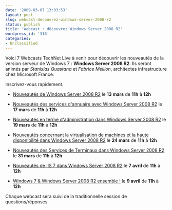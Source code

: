 ```yaml
---
date: '2009-03-07 13:03:53'
layout: post
slug: webcast-decouvrez-windows-server-2008-r2
status: publish
title: 'Webcast : découvrez Windows Server 2008 R2'
wordpress_id: '316'
categories:
- Unclassified
---
```


Voici 7 Webcasts TechNet Live à venir pour découvrir les nouveautés de la version serveur de Windows 7 : **Windows Server 2008 R2**. Ils seront animés par _Stanislas Quastana_ et _Fabrice Meillon_, architectes infrastructure chez Microsoft France.




Inscrivez-vous rapidement.









	
  * [Nouveautés de Windows Server 2008 R2](http://msevents.microsoft.com/CUI/WebCastEventDetails.aspx?EventID=1032399142&EventCategory=4&culture=fr-FR&CountryCode=FR) le **13 mars** de **11h** à **12h**

	
  * [Nouveautés des services d'annuaire avec Windows Server 2008 R2](http://msevents.microsoft.com/CUI/WebCastEventDetails.aspx?EventID=1032399158&EventCategory=4&culture=fr-FR&CountryCode=FR) le **17 mars** de **11h** à **12h**

	
  * [Nouveautés en terme d'administration dans Windows Server 2008 R2](http://msevents.microsoft.com/CUI/WebCastEventDetails.aspx?EventID=1032399148&EventCategory=4&culture=fr-FR&CountryCode=FR) le **19 mars** de **11h** à **12h**

	
  * [Nouveautés concernant la virtualisation de machines et la haute disponibilité dans Windows Server 2008 R2](http://msevents.microsoft.com/CUI/WebCastEventDetails.aspx?EventID=1032399164&EventCategory=4&culture=fr-FR&CountryCode=FR) le **24 mars** de **11h** à **12h**

	
  * [Nouveautés des Services de Terminaux dans Windows Server 2008 R2](http://msevents.microsoft.com/CUI/WebCastEventDetails.aspx?EventID=1032399170&EventCategory=4&culture=fr-FR&CountryCode=FR) le **31 mars** de **11h** à **12h**

	
  * [Nouveautés de IIS 7 dans Windows Server 2008 R2](http://msevents.microsoft.com/CUI/WebCastEventDetails.aspx?EventID=1032399153&EventCategory=4&culture=fr-FR&CountryCode=FR) le **7 avril** de **11h** à **12h**

	
  * [Windows 7 & Windows Server 2008 R2 ensemble !](http://msevents.microsoft.com/CUI/WebCastEventDetails.aspx?EventID=1032399172&EventCategory=4&culture=fr-FR&CountryCode=FR) le **9 avril** de **11h** à **12h**







Chaque webcast sera suivi de la traditionnelle session de questions/réponses.



